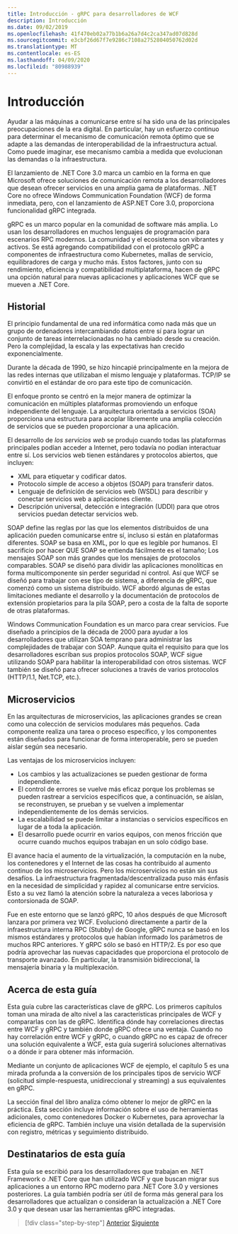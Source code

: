 ```yaml
---
title: Introducción - gRPC para desarrolladores de WCF
description: Introducción
ms.date: 09/02/2019
ms.openlocfilehash: 41f470eb02a77b1b6a26a7d4c2ca347ad07d828d
ms.sourcegitcommit: e3cbf26d67f7e9286c7108a2752804050762d02d
ms.translationtype: MT
ms.contentlocale: es-ES
ms.lasthandoff: 04/09/2020
ms.locfileid: "80988939"
---
```

# <a name="introduction"></a>Introducción

Ayudar a las máquinas a comunicarse entre sí ha sido una de las principales preocupaciones de la era digital. En particular, hay un esfuerzo continuo para determinar el mecanismo de comunicación remota óptimo que se adapte a las demandas de interoperabilidad de la infraestructura actual. Como puede imaginar, ese mecanismo cambia a medida que evolucionan las demandas o la infraestructura.

El lanzamiento de .NET Core 3.0 marca un cambio en la forma en que Microsoft ofrece soluciones de comunicación remota a los desarrolladores que desean ofrecer servicios en una amplia gama de plataformas. .NET Core no ofrece Windows Communication Foundation (WCF) de forma inmediata, pero, con el lanzamiento de ASP.NET Core 3.0, proporciona funcionalidad gRPC integrada.

gRPC es un marco popular en la comunidad de software más amplia. Lo usan los desarrolladores en muchos lenguajes de programación para escenarios RPC modernos. La comunidad y el ecosistema son vibrantes y activos. Se está agregando compatibilidad con el protocolo gRPC a componentes de infraestructura como Kubernetes, mallas de servicio, equilibradores de carga y mucho más. Estos factores, junto con su rendimiento, eficiencia y compatibilidad multiplataforma, hacen de gRPC una opción natural para nuevas aplicaciones y aplicaciones WCF que se mueven a .NET Core.

## <a name="history"></a>Historial

El principio fundamental de una red informática como nada más que un grupo de ordenadores intercambiando datos entre sí para lograr un conjunto de tareas interrelacionadas no ha cambiado desde su creación. Pero la complejidad, la escala y las expectativas han crecido exponencialmente.  

Durante la década de 1990, se hizo hincapié principalmente en la mejora de las redes internas que utilizaban el mismo lenguaje y plataformas. TCP/IP se convirtió en el estándar de oro para este tipo de comunicación.

El enfoque pronto se centró en la mejor manera de optimizar la comunicación en múltiples plataformas promoviendo un enfoque independiente del lenguaje. La arquitectura orientada a servicios (SOA) proporciona una estructura para acoplar libremente una amplia colección de servicios que se pueden proporcionar a una aplicación.

El desarrollo de *los servicios web* se produjo cuando todas las plataformas principales podían acceder a Internet, pero todavía no podían interactuar entre sí. Los servicios web tienen estándares y protocolos abiertos, que incluyen:

- XML para etiquetar y codificar datos.
- Protocolo simple de acceso a objetos (SOAP) para transferir datos.
- Lenguaje de definición de servicios web (WSDL) para describir y conectar servicios web a aplicaciones cliente.
- Descripción universal, detección e integración (UDDI) para que otros servicios puedan detectar servicios web.

SOAP define las reglas por las que los elementos distribuidos de una aplicación pueden comunicarse entre sí, incluso si están en plataformas diferentes. SOAP se basa en XML, por lo que es legible por humanos. El sacrificio por hacer QUE SOAP se entienda fácilmente es el tamaño; Los mensajes SOAP son más grandes que los mensajes de protocolos comparables. SOAP se diseñó para dividir las aplicaciones monolíticas en forma multicomponente sin perder seguridad ni control. Así que WCF se diseñó para trabajar con ese tipo de sistema, a diferencia de gRPC, que comenzó como un sistema distribuido. WCF abordó algunas de estas limitaciones mediante el desarrollo y la documentación de protocolos de extensión propietarios para la pila SOAP, pero a costa de la falta de soporte de otras plataformas.

Windows Communication Foundation es un marco para crear servicios. Fue diseñado a principios de la década de 2000 para ayudar a los desarrolladores que utilizan SOA temprano para administrar las complejidades de trabajar con SOAP. Aunque quita el requisito para que los desarrolladores escriban sus propios protocolos SOAP, WCF sigue utilizando SOAP para habilitar la interoperabilidad con otros sistemas. WCF también se diseñó para ofrecer soluciones a través de varios protocolos (HTTP/1.1, Net.TCP, etc.).

## <a name="microservices"></a>Microservicios

En las arquitecturas de microservicios, las aplicaciones grandes se crean como una colección de servicios modulares más pequeños. Cada componente realiza una tarea o proceso específico, y los componentes están diseñados para funcionar de forma interoperable, pero se pueden aislar según sea necesario.

Las ventajas de los microservicios incluyen:

- Los cambios y las actualizaciones se pueden gestionar de forma independiente.
- El control de errores se vuelve más eficaz porque los problemas se pueden rastrear a servicios específicos que, a continuación, se aíslan, se reconstruyen, se prueban y se vuelven a implementar independientemente de los demás servicios.
- La escalabilidad se puede limitar a instancias o servicios específicos en lugar de a toda la aplicación.
- El desarrollo puede ocurrir en varios equipos, con menos fricción que ocurre cuando muchos equipos trabajan en un solo código base.

El avance hacia el aumento de la virtualización, la computación en la nube, los contenedores y el Internet de las cosas ha contribuido al aumento continuo de los microservicios. Pero los microservicios no están sin sus desafíos. La infraestructura fragmentada/descentralizada puso más énfasis en la necesidad de simplicidad y rapidez al comunicarse entre servicios. Esto a su vez llamó la atención sobre la naturaleza a veces laboriosa y contorsionada de SOAP.

Fue en este entorno que se lanzó gRPC, 10 años después de que Microsoft lanzara por primera vez WCF. Evolucionó directamente a partir de la infraestructura interna RPC (Stubby) de Google, gRPC nunca se basó en los mismos estándares y protocolos que habían informado los parámetros de muchos RPC anteriores. Y gRPC sólo se basó en HTTP/2. Es por eso que podría aprovechar las nuevas capacidades que proporciona el protocolo de transporte avanzado. En particular, la transmisión bidireccional, la mensajería binaria y la multiplexación.

## <a name="about-this-guide"></a>Acerca de esta guía

Esta guía cubre las características clave de gRPC. Los primeros capítulos toman una mirada de alto nivel a las características principales de WCF y compararlas con las de gRPC. Identifica dónde hay correlaciones directas entre WCF y gRPC y también donde gRPC ofrece una ventaja. Cuando no hay correlación entre WCF y gRPC, o cuando gRPC no es capaz de ofrecer una solución equivalente a WCF, esta guía sugerirá soluciones alternativas o a dónde ir para obtener más información.

Mediante un conjunto de aplicaciones WCF de ejemplo, el capítulo 5 es una mirada profunda a la conversión de los principales tipos de servicio WCF (solicitud simple-respuesta, unidireccional y streaming) a sus equivalentes en gRPC.

La sección final del libro analiza cómo obtener lo mejor de gRPC en la práctica. Esta sección incluye información sobre el uso de herramientas adicionales, como contenedores Docker o Kubernetes, para aprovechar la eficiencia de gRPC. También incluye una visión detallada de la supervisión con registro, métricas y seguimiento distribuido.

## <a name="who-this-guide-is-for"></a>Destinatarios de esta guía

Esta guía se escribió para los desarrolladores que trabajan en .NET Framework o .NET Core que han utilizado WCF y que buscan migrar sus aplicaciones a un entorno RPC moderno para .NET Core 3.0 y versiones posteriores. La guía también podría ser útil de forma más general para los desarrolladores que actualizan o consideran la actualización a .NET Core 3.0 y que desean usar las herramientas gRPC integradas.

>[!div class="step-by-step"]
>[Anterior](index.md)
>[Siguiente](grpc-overview.md)
